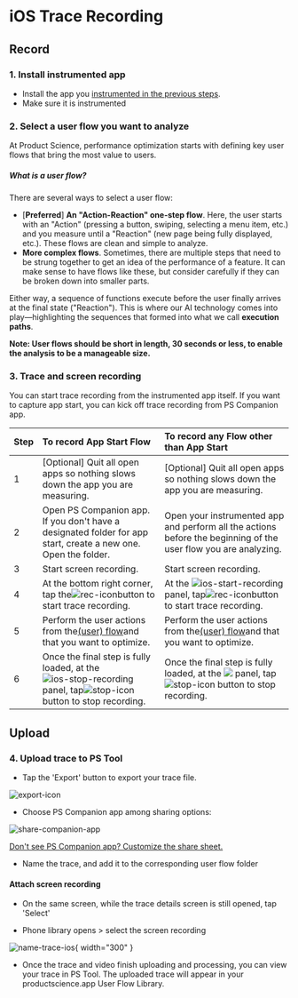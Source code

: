 # iOS Trace Recording

## Record

### 1. Install instrumented app

- Install the app you [instrumented in the previous steps](../integration/ios/distribution.md#ios-application-distribution-instructions). 
- Make sure it is instrumented

### 2. Select a user flow you want to analyze

At Product Science, performance optimization starts with defining key user flows that bring the most value to users.

##### What is a user flow?

There are several ways to select a user flow:

- [**Preferred**] __An "Action-Reaction" one-step flow__. 
  Here, the user starts with an "Action" (pressing a button, swiping, selecting a menu item, etc.) 
  and you measure until a "Reaction" (new page being fully displayed, etc.). 
  These flows are clean and simple to analyze.
- __More complex flows__. Sometimes, there are multiple steps that need to be strung together to get an idea of 
  the performance of a feature. 
  It can make sense to have flows like these, but consider carefully if they can be broken down into smaller parts.

Either way, a sequence of functions execute before the user finally arrives at the final state ("Reaction"). 
This is where our AI technology comes into play—highlighting the sequences that formed into what 
we call __execution paths__.

**Note: User flows should be short in length, 30 seconds or less, to enable the analysis to be a manageable size.**

### 3. Trace and screen recording

You can start trace recording from the instrumented app itself. 
If you want to capture app start, you can kick off trace recording from PS Companion app. 


| Step | To record App Start Flow                                                                                                                                                      | To record any Flow other than App Start                                                                                                                     |
|:-----|:------------------------------------------------------------------------------------------------------------------------------------------------------------------------------|:------------------------------------------------------------------------------------------------------------------------------------------------------------|
| 1    | [Optional] Quit all open apps so nothing slows down the app you are measuring.                                                                                                | [Optional] Quit all open apps so nothing slows down the app you are measuring.                                                                              |
| 2    | Open PS Companion app. If you don't have a designated folder for app start, create a new one. Open the folder.                                                                | Open your instrumented app and perform all the actions before the beginning of the user flow you are analyzing.                                             |
| 3    | Start screen recording.                                                                                                                                                       | Start screen recording.                                                                                                                                     | 
| 4    | At the bottom right corner, tap the![rec-icon](../../images/rec-icon.png)button to start trace recording.                                                                        | At the ![ios-start-recording](../../images/ios-start-recording.png) panel, tap![rec-icon](../../images/rec-icon.png)button to start trace recording.              |
| 5    | Perform the user actions from the[(user) flow](https://www.productscience.ai/documentation?doc=dictionary&sub=user-flow)and that you want to optimize.                        | Perform the user actions from the[(user) flow](https://www.productscience.ai/documentation?doc=dictionary&sub=user-flow)and that you want to optimize.      |
| 6    | Once the final step is fully loaded, at the ![ios-stop-recording](../../images/ios-stop-recording.png) panel, tap![stop-icon](../../images/stop-icon.png) button to stop recording. | Once the final step is fully loaded, at the ![](../../images/ios-stop-recording.png) panel, tap![stop-icon](../../images/stop-icon.png) button to stop recording. |

## Upload

### 4. Upload trace to PS Tool

- Tap the 'Export' button to export your trace file.

![export-icon](../../images/export-icon.png)

- Choose PS Companion app among sharing options:

![share-companion-app](../../images/share-companion-app.png)

[Don't see PS Companion app? Customize the share sheet.](../device-set-up/ios.md#3-customize-share-sheet)

- Name the trace, and add it to the corresponding user flow folder
#### Attach screen recording
- On the same screen, while the trace details screen is still opened, tap 'Select'

- Phone library opens &gt; select the screen recording

![name-trace-ios](../../images/name-trace.png){ width="300" }


- Once the trace and video finish uploading and processing, you can view your trace in PS Tool. 
  The uploaded trace will appear in your productscience.app User Flow Library.

